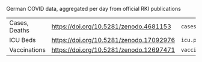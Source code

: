 German COVID data, aggregated per day from official RKI publications

| | | |
|-|-|-|
| Cases, Deaths | https://doi.org/10.5281/zenodo.4681153 | `cases.py` |
| ICU Beds | https://doi.org/10.5281/zenodo.17092976 | `icu.py` |
| Vaccinations | https://doi.org/10.5281/zenodo.12697471 | `vaccinations.py` |



